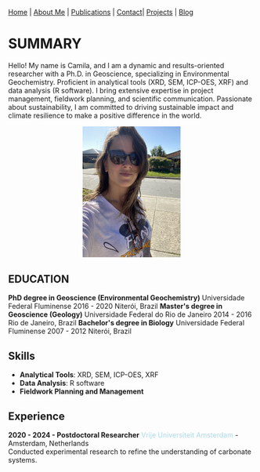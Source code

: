 [Home](./index.md) | [About Me](./about.md) | [Publications](./Publications.md) | [Contact](./contact.md)| [Projects](./projects.md) | [Blog](./blog.md)

# SUMMARY

Hello!
My name is Camila, and I am a dynamic and results-oriented researcher with a Ph.D. in Geoscience, specializing in Environmental Geochemistry. Proficient in analytical tools (XRD, SEM, ICP-OES, XRF) and data analysis (R software). I bring extensive expertise in project management, fieldwork planning, and scientific communication. Passionate about sustainability, I am committed to driving sustainable impact and climate resilience to make a positive difference in the world.

<div style="text-align: center;">
  <img src="IMG_4007.jpeg" alt="Myself" width="200">
</div>

## EDUCATION

**PhD degree in Geoscience (Environmental Geochemistry)**
Universidade Federal Fluminense
2016 - 2020 Niterói, Brazil
**Master's degree in Geoscience (Geology)**
Universidade Federal do Rio de Janeiro
2014 - 2016 Rio de Janeiro, Brazil
**Bachelor's degree in Biology**
Universidade Federal Fluminense
2007 - 2012 Niterói, Brazil

## Skills

- **Analytical Tools**: XRD, SEM, ICP-OES, XRF
- **Data Analysis**: R software
- **Fieldwork Planning and Management**

## Experience

**2020 - 2024 - Postdoctoral Researcher**
<span style="color: #ADD8E6;">Vrije Universiteit Amsterdam</span> - Amsterdam, Netherlands  
Conducted experimental research to refine the understanding of carbonate systems.

